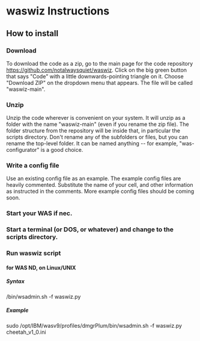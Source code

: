 # waswiz Instructions
## How to install
### Download
To download the code as a zip, go to the main page for the code repository https://github.com/notalwaysquiet/waswiz. Click on the big green button that says "Code" with a little downwards-pointing triangle on it. Choose "Download ZIP" on the dropdown menu that appears. The file will be called "waswiz-main".
### Unzip
Unzip the code wherever is convenient on your system. It will unzip as a folder with the name "waswiz-main" (even if you rename the zip file). The folder structure from the repository will be inside that, in particular the scripts directory. Don't rename any of the subfolders or files, but you can rename the top-level folder. It can be named anything -- for example, "was-configurator" is a good choice.
### Write a config file
Use an existing config file as an example. The example config files are heavily commented. Substitute the name of your cell, and other information as instructed in the comments. More example config files should be coming soon.
### Start your WAS if nec.
### Start a terminal (or DOS, or whatever) and change to the scripts directory.
### Run waswiz script
#### for WAS ND, on Linux/UNIX
##### Syntax
<path to your dmgr profile>/bin/wsadmin.sh -f waswiz.py <filename of your config file>
##### Example
sudo /opt/IBM/wasv9/profiles/dmgrPlum/bin/wsadmin.sh -f waswiz.py cheetah_v1_0.ini
